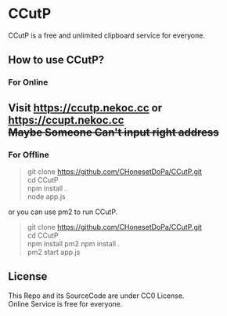 # CCutP
CCutP is a free and unlimited clipboard service for everyone.

## How to use CCutP?
### For Online  
Visit https://ccutp.nekoc.cc  or https://ccupt.nekoc.cc  
~~Maybe Someone Can't input right address~~
---
### For Offline
>git clone https://github.com/CHonesetDoPa/CCutP.git  
cd CCutP  
npm install .  
node app.js

or you can use pm2 to run CCutP.
>git clone https://github.com/CHonesetDoPa/CCutP.git  
cd CCutP  
npm install pm2
npm install .  
pm2 start app.js

## License
This Repo and its SourceCode are under CC0 License.  
Online Service is free for everyone.
